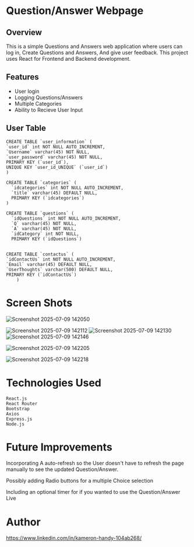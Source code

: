 # Question/Answer Webpage

## Overview

This is a simple Questions and Answers web application where users can log in, Create Questions and Answers, And give user feedback. This project uses React for Frontend and Backend development.


## Features

* User login
* Logging Questions/Answers
* Multiple Categories
* Ability to Recieve User Input


## User Table
```
CREATE TABLE `user_information` (
`user_id` int NOT NULL AUTO_INCREMENT,
`Username` varchar(45) NOT NULL,
`user_password` varchar(45) NOT NULL,
PRIMARY KEY (`user_id`),
UNIQUE KEY `user_id_UNIQUE` (`user_id`)
) 

CREATE TABLE `categories` (
  `idcategories` int NOT NULL AUTO_INCREMENT,
  `title` varchar(45) DEFAULT NULL,
  PRIMARY KEY (`idcategories`)
) 

CREATE TABLE `questions` (
  `idQuestions` int NOT NULL AUTO_INCREMENT,
  `Q` varchar(45) NOT NULL,
  `A` varchar(45) NOT NULL,
  `idCategory` int NOT NULL,
  PRIMARY KEY (`idQuestions`)

    
CREATE TABLE `contactus` (
`idContactUs` int NOT NULL AUTO_INCREMENT,
`Email` varchar(45) DEFAULT NULL,
`UserThoughts` varchar(500) DEFAULT NULL,
PRIMARY KEY (`idContactUs`)
    ) 

```

# Screen Shots
![Screenshot 2025-07-09 142050](https://github.com/user-attachments/assets/0febde55-2c3f-4df0-90d1-b47159d6b806)

![Screenshot 2025-07-09 142112](https://github.com/user-attachments/assets/14a6395b-9b30-450a-978b-fc86630fa843)
![Screenshot 2025-07-09 142130](https://github.com/user-attachments/assets/343c2ac1-feff-46e2-8e6c-b41081191c2b)
![Screenshot 2025-07-09 142146](https://github.com/user-attachments/assets/8b12a102-f0a5-4881-a8d0-1815b0397675)

![Screenshot 2025-07-09 142205](https://github.com/user-attachments/assets/09df3b59-3cb4-4aa9-8eb1-c9a050d53688)

![Screenshot 2025-07-09 142218](https://github.com/user-attachments/assets/07b61170-5b08-488c-a71a-262346169760)


# Technologies Used

    React.js
    React Router
    Bootstrap
    Axios
    Express.js
    Node.js

# Future Improvements

Incorporating A auto-refresh so the User doesn't have to refresh the page manually to see the updated Question/Answer.

Possibly adding Radio buttons for a multiple Choice selection

Including an optional timer for if you wanted to use the Question/Answer Live

# Author
https://www.linkedin.com/in/kameron-handy-104ab268/
